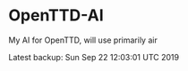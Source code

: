 # OpenTTD-AI
My AI for OpenTTD, will use primarily air

Latest backup: Sun Sep 22 12:03:01 UTC 2019
